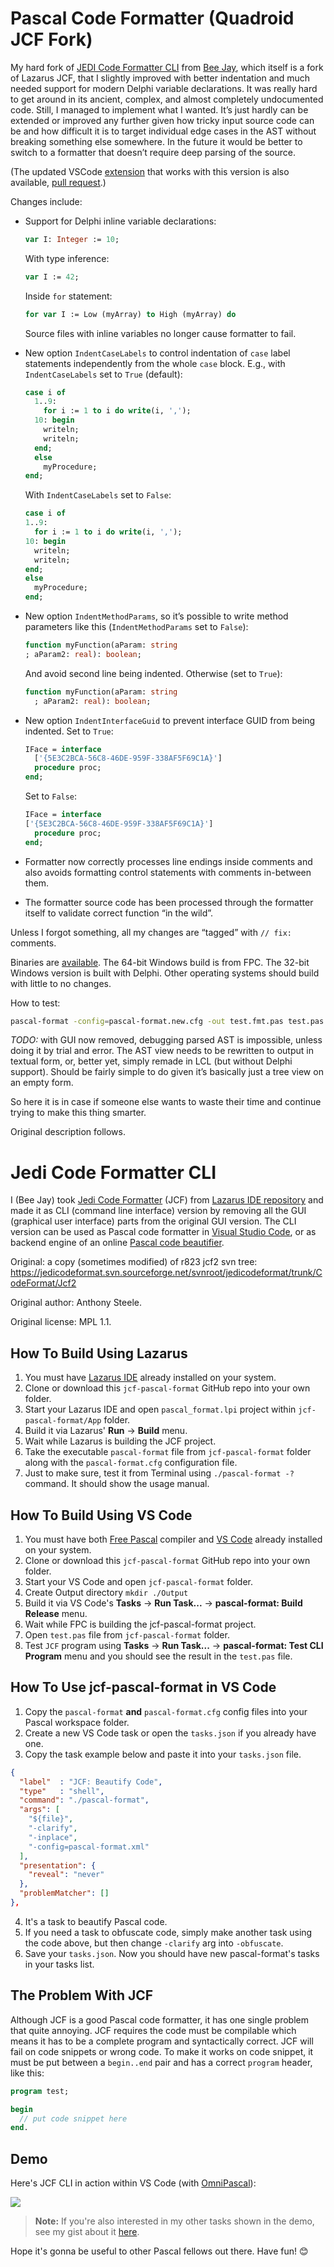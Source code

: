 # Pascal Code Formatter (Quadroid JCF Fork)

My hard fork of [JEDI Code Formatter CLI](https://github.com/git-bee/jcf-cli) from [Bee Jay](https://github.com/git-bee), which itself is a fork of Lazarus JCF, that I slightly improved with better indentation and much needed support for modern Delphi variable declarations. It was really hard to get around in its ancient, complex, and almost completely undocumented code. Still, I managed to implement what I wanted. It’s just hardly can be extended or improved any further given how tricky input source code can be and how difficult it is to target individual edge cases in the AST without breaking something else somewhere. In the future it would be better to switch to a formatter that doesn’t require deep parsing of the source.

(The updated VSCode [extension](https://github.com/quadroid/vscode-pascal-formatter "Modified extension") that works with this version is also available, [pull request](https://github.com/alefragnani/vscode-pascal-formatter/pull/52 "Upvote").)

Changes include:

  * Support for Delphi inline variable declarations:

    ```pascal
    var I: Integer := 10;
    ```

    With type inference:

    ```pascal
    var I := 42;
    ```

    Inside `for` statement:

    ```pascal
    for var I := Low (myArray) to High (myArray) do
    ```

    Source files with inline variables no longer cause formatter to fail.

  * New option `IndentCaseLabels` to control indentation of `case` label statements independently from the whole `case` block. E.g., with `IndentCaseLabels` set to `True` (default):

    ```pascal
    case i of
      1..9:
        for i := 1 to i do write(i, ',');
      10: begin
        writeln;
        writeln;
      end;
      else
        myProcedure;
    end;
    ```

    With `IndentCaseLabels` set to `False`:

    ```pascal
    case i of
    1..9:
      for i := 1 to i do write(i, ',');
    10: begin
      writeln;
      writeln;
    end;
    else
      myProcedure;
    end;
    ```

  * New option `IndentMethodParams`, so it’s possible to write method parameters like this (`IndentMethodParams` set to `False`):

    ```pascal
    function myFunction(aParam: string
    ; aParam2: real): boolean;
    ```

    And avoid second line being indented. Otherwise (set to `True`):

    ```pascal
    function myFunction(aParam: string
      ; aParam2: real): boolean;
    ```

  * New option `IndentInterfaceGuid` to prevent interface GUID from being indented. Set to `True`:

    ```pascal
    IFace = interface
      ['{5E3C2BCA-56C8-46DE-959F-338AF5F69C1A}']
      procedure proc;
    end;
    ```

    Set to `False`:

    ```pascal
    IFace = interface
    ['{5E3C2BCA-56C8-46DE-959F-338AF5F69C1A}']
      procedure proc;
    end;
    ```

  * Formatter now correctly processes line endings inside comments and also avoids formatting control statements with comments in-between them.

  * The formatter source code has been processed through the formatter itself to validate correct function “in the wild”.

Unless I forgot something, all my changes are “tagged” with `// fix:` comments.

Binaries are [available](https://github.com/quadroid/jcf-pascal-format/releases "Download"). The 64-bit Windows build is from FPC. The 32-bit Windows version is built with Delphi. Other operating systems should build with little to no changes.

How to test:

```sh
pascal-format -config=pascal-format.new.cfg -out test.fmt.pas test.pas
```

*TODO:* with GUI now removed, debugging parsed AST is impossible, unless doing it by trial and error. The AST view needs to be rewritten to output in textual form, or, better yet, simply remade in LCL (but without Delphi support). Should be fairly simple to do given it’s basically just a tree view on an empty form.

So here it is in case if someone else wants to waste their time and continue trying to make this thing smarter.

Original description follows.

# Jedi Code Formatter CLI

I (Bee Jay) took [Jedi Code Formatter](http://jedicodeformat.sourceforge.net/) (JCF) from [Lazarus IDE repository](https://github.com/graemeg/lazarus/tree/upstream/components/jcf2) and made it as CLI (command line interface) version by removing all the GUI (graphical user interface) parts from the original GUI version. The CLI version can be used as Pascal code formatter in [Visual Studio Code](https://code.visualstudio.com/), or as backend engine of an online [Pascal code beautifier](https://pak.lebah.web.id/jcf).

Original: a copy (sometimes modified) of r823 jcf2 svn tree: https://jedicodeformat.svn.sourceforge.net/svnroot/jedicodeformat/trunk/CodeFormat/Jcf2

Original author: Anthony Steele.

Original license: MPL 1.1.

## How To Build Using Lazarus

1. You must have [Lazarus IDE](http://lazarus-ide.org) already installed on your system.
2. Clone or download this `jcf-pascal-format` GitHub repo into your own folder.
3. Start your Lazarus IDE and open `pascal_format.lpi` project within `jcf-pascal-format/App` folder.
4. Build it via Lazarus' **Run** → **Build** menu.
5. Wait while Lazarus is building the JCF project.
6. Take the executable `pascal-format` file from `jcf-pascal-format` folder along with the `pascal-format.cfg` configuration file.
7. Just to make sure, test it from Terminal using `./pascal-format -?` command. It should show the usage manual.

## How To Build Using VS Code

1. You must have both [Free Pascal](http://freepascal.org) compiler and [VS Code](https://code.visualstudio.com) already installed on your system.
2. Clone or download this `jcf-pascal-format` GitHub repo into your own folder.
3. Start your VS Code and open `jcf-pascal-format` folder.
4. Create Output directory `mkdir ./Output`
5. Build it via VS Code's **Tasks** → **Run Task...** → **pascal-format: Build Release** menu.
6. Wait while FPC is building the jcf-pascal-format project.
7. Open `test.pas` file from `jcf-pascal-format` folder.
8. Test `JCF` program using **Tasks** → **Run Task...** → **pascal-format: Test CLI Program** menu and you should see the result in the `test.pas` file.

## How To Use jcf-pascal-format in VS Code

1. Copy the `pascal-format` **and** `pascal-format.cfg` config files into your Pascal workspace folder.
2. Create a new VS Code task or open the `tasks.json` if you already have one.
3. Copy the task example below and paste it into your `tasks.json` file.

  ```json
  {
    "label"  : "JCF: Beautify Code",
    "type"   : "shell",
    "command": "./pascal-format",
    "args": [
      "${file}",
      "-clarify",
      "-inplace",
      "-config=pascal-format.xml"
    ],
    "presentation": {
      "reveal": "never"
    },
    "problemMatcher": []
  },
```
4. It's a task to beautify Pascal code.
5. If you need a task to obfuscate code, simply make another task using the code above, but then change `-clarify` arg into `-obfuscate`.
6. Save your `tasks.json`. Now you should have new pascal-format's tasks in your tasks list.

## The Problem With JCF

Although JCF is a good Pascal code formatter, it has one single problem that quite annoying. JCF requires the code must be compilable which means it has to be a complete program and syntactically correct. JCF will fail on code snippets or wrong code. To make it works on code snippet, it must be put between a `begin..end` pair and has a correct `program` header, like this:

```pascal
program test;

begin
  // put code snippet here
end.
```

## Demo

Here's JCF CLI in action within VS Code (with [OmniPascal](http://www.omnipascal.com/)):

![](pascal_format_vscode.gif)

> **Note:** If you're also interested in my other tasks shown in the demo, see my gist about it [here](https://gist.github.com/pakLebah/dab98067e9a388a3a8d2f5c0b44a7d3f).

Hope it's gonna be useful to other Pascal fellows out there. Have fun! 😊
